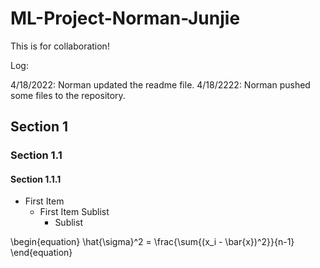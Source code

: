 # ML-Project-Norman-Junjie
This is for collaboration!

Log:

4/18/2022: Norman updated the readme file.
4/18/2222: Norman pushed some files to the repository.


## Section 1

### Section 1.1

#### Section 1.1.1

- First Item
  - First Item Sublist
    - Sublist


\begin{equation}
\hat{\sigma}^2 = \frac{\sum{(x_i - \bar{x})^2}}{n-1}
\end{equation}
